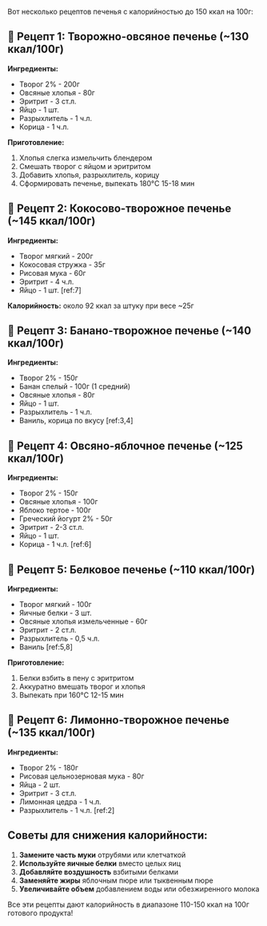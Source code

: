 Вот несколько рецептов печенья с калорийностью до 150 ккал на 100г:

## 🍪 Рецепт 1: Творожно-овсяное печенье (~130 ккал/100г)

**Ингредиенты:**

- Творог 2% - 200г
- Овсяные хлопья - 80г
- Эритрит - 3 ст.л.
- Яйцо - 1 шт.
- Разрыхлитель - 1 ч.л.
- Корица - 1 ч.л.

**Приготовление:**

1. Хлопья слегка измельчить блендером
2. Смешать творог с яйцом и эритритом
3. Добавить хлопья, разрыхлитель, корицу
4. Сформировать печенье, выпекать 180°C 15-18 мин

## 🥥 Рецепт 2: Кокосово-творожное печенье (~145 ккал/100г)

**Ингредиенты:**

- Творог мягкий - 200г
- Кокосовая стружка - 35г
- Рисовая мука - 60г
- Эритрит - 4 ч.л.
- Яйцо - 1 шт. [ref:7]

**Калорийность:** около 92 ккал за штуку при весе ~25г

## 🍌 Рецепт 3: Банано-творожное печенье (~140 ккал/100г)

**Ингредиенты:**

- Творог 2% - 150г
- Банан спелый - 100г (1 средний)
- Овсяные хлопья - 80г
- Яйцо - 1 шт.
- Разрыхлитель - 1 ч.л.
- Ваниль, корица по вкусу [ref:3,4]

## 🌾 Рецепт 4: Овсяно-яблочное печенье (~125 ккал/100г)

**Ингредиенты:**

- Творог 2% - 150г
- Овсяные хлопья - 100г
- Яблоко тертое - 100г
- Греческий йогурт 2% - 50г
- Эритрит - 2-3 ст.л.
- Яйцо - 1 шт.
- Корица - 1 ч.л. [ref:6]

## 🥄 Рецепт 5: Белковое печенье (~110 ккал/100г)

**Ингредиенты:**

- Творог мягкий - 100г
- Яичные белки - 3 шт.
- Овсяные хлопья измельченные - 60г
- Эритрит - 2 ст.л.
- Разрыхлитель - 0,5 ч.л.
- Ваниль [ref:5,8]

**Приготовление:**

1. Белки взбить в пену с эритритом
2. Аккуратно вмешать творог и хлопья
3. Выпекать при 160°C 12-15 мин

## 🍋 Рецепт 6: Лимонно-творожное печенье (~135 ккал/100г)

**Ингредиенты:**

- Творог 2% - 180г
- Рисовая цельнозерновая мука - 80г
- Яйца - 2 шт.
- Эритрит - 3 ст.л.
- Лимонная цедра - 1 ч.л.
- Разрыхлитель - 1 ч.л. [ref:2]

## Советы для снижения калорийности:

1. **Замените часть муки** отрубями или клетчаткой
2. **Используйте яичные белки** вместо целых яиц
3. **Добавляйте воздушность** взбитыми белками
4. **Заменяйте жиры** яблочным пюре или тыквенным пюре
5. **Увеличивайте объем** добавлением воды или обезжиренного молока

Все эти рецепты дают калорийность в диапазоне 110-150 ккал на 100г готового продукта!